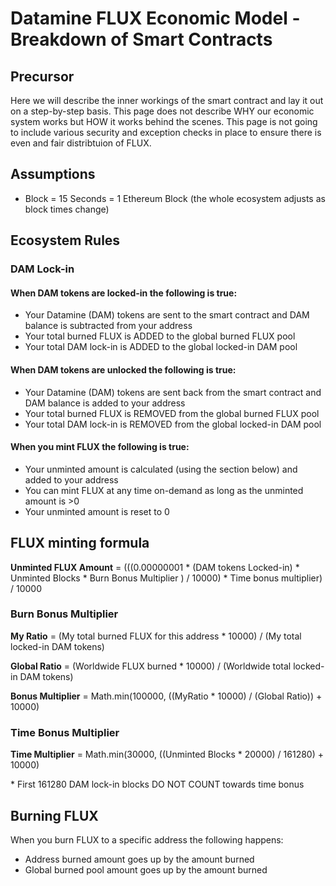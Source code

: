 # Datamine FLUX Economic Model - Breakdown of Smart Contracts

## Precursor

Here we will describe the inner workings of the smart contract and lay it out on a step-by-step basis. This page does not describe WHY our economic system works but HOW it works behind the scenes. This page is not going to include various security and exception checks in place to ensure there is even and fair distribtuion of FLUX.

## Assumptions

- Block = 15 Seconds = 1 Ethereum Block (the whole ecosystem adjusts as block times change)

## Ecosystem Rules

### DAM Lock-in

#### When DAM tokens are locked-in the following is true:

- Your Datamine (DAM) tokens are sent to the smart contract and DAM balance is subtracted from your address
- Your total burned FLUX is ADDED to the global burned FLUX pool
- Your total DAM lock-in is ADDED to the global locked-in DAM pool

#### When DAM tokens are unlocked the following is true:

- Your Datamine (DAM) tokens are sent back from the smart contract and DAM balance is added to your address
- Your total burned FLUX is REMOVED from the global burned FLUX pool
- Your total DAM lock-in is REMOVED from the global locked-in DAM pool

#### When you mint FLUX the following is true:

- Your unminted amount is calculated (using the section below) and added to your address
- You can mint FLUX at any time on-demand as long as the unminted amount is >0
- Your unminted amount is reset to 0

## FLUX minting formula

**Unminted FLUX Amount** = (((0.00000001 * (DAM tokens Locked-in) * Unminted Blocks * Burn Bonus Multiplier ) / 10000) * Time bonus multiplier) / 10000

### Burn Bonus Multiplier

**My Ratio** = (My total burned FLUX for this address * 10000) / (My total locked-in DAM tokens)

**Global Ratio** = (Worldwide FLUX burned * 10000) / (Worldwide total locked-in DAM tokens)

**Bonus Multiplier** = Math.min(100000, ((MyRatio * 10000) / (Global Ratio)) + 10000)

### Time Bonus Multiplier

**Time Multiplier** = Math.min(30000, ((Unminted Blocks * 20000) / 161280) + 10000)

\* First 161280 DAM lock-in blocks DO NOT COUNT towards time bonus


## Burning FLUX

When you burn FLUX to a specific address the following happens:

- Address burned amount goes up by the amount burned
- Global burned pool amount goes up by the amount burned
